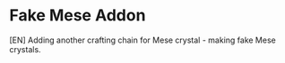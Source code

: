 # Fake Mese Addon
[EN]
Adding another crafting chain for Mese crystal - making fake Mese crystals. 
